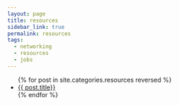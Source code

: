 ```yaml
---
layout: page
title: resources
sidebar_link: true
permalink: resources
tags:
  - networking
  - resources
  - jobs
---
```


<ul class="myposts">
{% for post in site.categories.resources reversed %}
    <li><a href="{{ post.url }}">{{ post.title}}</a>
    </li>
{% endfor %}
</ul>
